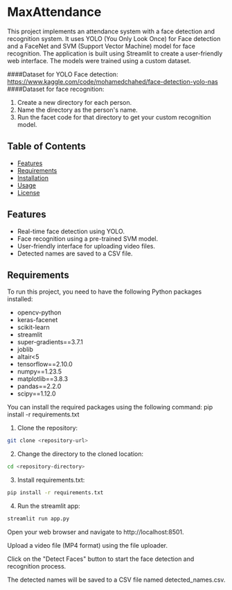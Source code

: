 # MaxAttendance

This project implements an attendance system with a face detection and recognition system. It uses YOLO (You Only Look Once) for Face detection and a FaceNet and SVM (Support Vector Machine) model for face recognition. The application is built using Streamlit to create a user-friendly web interface. The models were trained using a custom dataset.


####Dataset for YOLO Face detection:
https://www.kaggle.com/code/mohamedchahed/face-detection-yolo-nas
####Dataset for face recognition:
1. Create a new directory for each person.
2. Name the directory as the person's name.
3. Run the facet code for that directory to get your custom recognition model.
## Table of Contents

- [Features](#features)
- [Requirements](#requirements)
- [Installation](#installation)
- [Usage](#usage)
- [License](#license)

## Features

- Real-time face detection using YOLO.
- Face recognition using a pre-trained SVM model.
- User-friendly interface for uploading video files.
- Detected names are saved to a CSV file.

## Requirements

To run this project, you need to have the following Python packages installed:

- opencv-python
- keras-facenet
- scikit-learn
- streamlit
- super-gradients==3.7.1
- joblib
- altair<5
- tensorflow==2.10.0
- numpy==1.23.5
- matplotlib==3.8.3
- pandas==2.2.0
- scipy==1.12.0

You can install the required packages using the following command:
pip install -r requirements.txt
1. Clone the repository:
```bash
git clone <repository-url>
```
2. Change the directory to the cloned location:
```bash
cd <repository-directory>
```
3. Install requirements.txt:
```bash
pip install -r requirements.txt
```
4. Run the streamlit app:
```bash
streamlit run app.py
```
Open your web browser and navigate to http://localhost:8501.

Upload a video file (MP4 format) using the file uploader.

Click on the "Detect Faces" button to start the face detection and recognition process.

The detected names will be saved to a CSV file named detected_names.csv.
